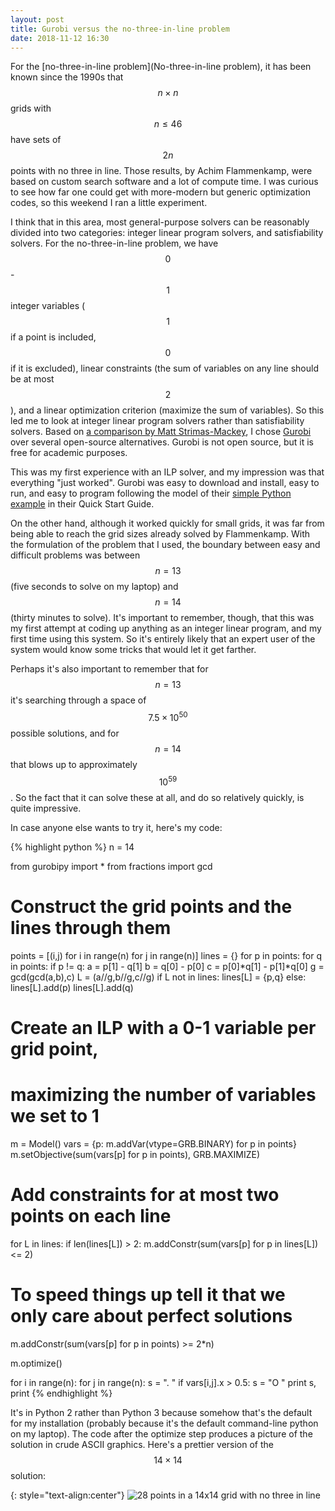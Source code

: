 ```yaml
---
layout: post
title: Gurobi versus the no-three-in-line problem
date: 2018-11-12 16:30
---
```

For the [no-three-in-line problem](No-three-in-line problem), it has been known since the 1990s that $$n\times n$$ grids with $$n\le 46$$ have sets of $$2n$$ points with no three in line. Those results, by Achim Flammenkamp, were based on custom search software and a lot of compute time. I was curious to see how far one could get with more-modern but generic optimization codes, so this weekend I ran a little experiment.

I think that in this area, most general-purpose solvers can be reasonably divided into two categories: integer linear program solvers, and satisfiability solvers. For the no-three-in-line problem, we have $$0$$-$$1$$ integer variables ($$1$$ if a point is included, $$0$$ if it is excluded), linear constraints (the sum of variables on any line should be at most $$2$$), and a linear optimization criterion (maximize the sum of variables). So this led me to look at integer linear program solvers rather than satisfiability solvers. Based on [a comparison by Matt Strimas-Mackey](http://strimas.com/prioritization/ilp-performance/), I chose [Gurobi](http://www.gurobi.com/) over several open-source alternatives. Gurobi is not open source, but it is free for academic purposes.

This was my first experience with an ILP solver, and my impression was that everything "just worked". Gurobi was easy to download and install, easy to run, and easy to program following the model of their [simple Python example](http://www.gurobi.com/documentation/8.1/quickstart_windows/py_simple_python_example.html) in their Quick Start Guide.

On the other hand, although it worked quickly for small grids, it was far from being able to reach the grid sizes already solved by Flammenkamp. With the formulation of the problem that I used, the boundary between easy and difficult problems was between $$n=13$$ (five seconds to solve on my laptop) and $$n=14$$ (thirty minutes to solve). It's important to remember, though, that this was my first attempt at coding up anything as an integer linear program, and my first time using this system. So it's entirely likely that an expert user of the system would know some tricks that would let it get farther.

Perhaps it's also important to remember that for $$n=13$$ it's searching through a space of $$7.5\times 10^{50}$$ possible solutions, and for $$n=14$$ that blows up to approximately $$10^{59}$$. So the fact that it can solve these at all, and do so relatively quickly, is quite impressive.

In case anyone else wants to try it, here's my code:

{% highlight python %}
n = 14

from gurobipy import *
from fractions import gcd

# Construct the grid points and the lines through them
points = [(i,j) for i in range(n) for j in range(n)]
lines = {}
for p in points:
    for q in points:
        if p != q:
            a = p[1] - q[1]
            b = q[0] - p[0]
            c = p[0]*q[1] - p[1]*q[0]
            g = gcd(gcd(a,b),c)
            L = (a//g,b//g,c//g)
            if L not in lines:
                lines[L] = {p,q}
            else:
                lines[L].add(p)
                lines[L].add(q)

# Create an ILP with a 0-1 variable per grid point,
# maximizing the number of variables we set to 1
m = Model()
vars = {p: m.addVar(vtype=GRB.BINARY) for p in points}
m.setObjective(sum(vars[p] for p in points), GRB.MAXIMIZE)

# Add constraints for at most two points on each line
for L in lines:
    if len(lines[L]) > 2:
        m.addConstr(sum(vars[p] for p in lines[L]) <= 2)

# To speed things up tell it that we only care about perfect solutions
m.addConstr(sum(vars[p] for p in points) >= 2*n)

m.optimize()

for i in range(n):
    for j in range(n):
        s = ". "
        if vars[i,j].x > 0.5:
            s = "O "
        print s,
    print
{% endhighlight %}

It's in Python 2 rather than Python 3 because somehow that's the default for my installation (probably because it's the default command-line python on my laptop).
The code after the optimize step produces a picture of the solution in crude ASCII graphics. Here's a prettier version of the $$14\times 14$$ solution:

{: style="text-align:center"}
![28 points in a 14x14 grid with no three in line]({{site.baseurl}}/assets/2018/no3il14x14.svg)
